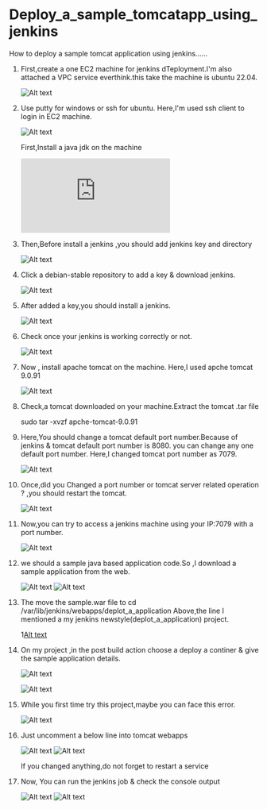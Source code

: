 # Deploy_a_sample_tomcatapp_using_jenkins

How to deploy a sample tomcat application using jenkins......

1. First,create a one EC2 machine for jenkins dTeployment.I'm also attached a VPC service everthink.this take the machine is ubuntu 22.04.

   ![Alt text](jen/1.png)

2. Use putty for windows or ssh for ubuntu. Here,I'm used ssh client to login in EC2 machine.

   ![Alt text](jen/2.png)
   
   First,Install a java jdk on the machine
   
   ![Alt text](https://download.oracle.com/java/21/latest/jdk-21_linux-x64_bin.deb)

3. Then,Before install a jenkins ,you should add jenkins key and directory

   ![Alt text](jen/2a.png)

4. Click a debian-stable repository to add a key & download jenkins.
   
   ![Alt text](jen/2b.png)

5. After added a key,you should install a jenkins.
   
   ![Alt text](jen/2c.png)

6. Check once your jenkins is working correctly or not.
   
   ![Alt text](jen/2d.png)

7. Now , install apache tomcat on the machine. Here,I used apche tomcat 9.0.91

   ![Alt text](jen/4.png)

8. Check,a tomcat downloaded on your machine.Extract the tomcat .tar file

    sudo tar -xvzf apche-tomcat-9.0.91

9. Here,You should change a tomcat default port number.Because of jenkins & tomcat default port number is 8080.
   you can change any one default port number. Here,I changed tomcat port number as 7079.

   ![Alt text](jen/7.png)

10. Once,did you Changed a port number or tomcat server related operation ? ,you should restart the tomcat.

    ![Alt text](jen/8.png)

11. Now,you can try to access a jenkins machine using your IP:7079 with a port number.

    ![Alt text](jen/9.png)

12. we should a sample java based application code.So ,I download a sample application from the web.

    ![Alt text](jen/3a.png)
    ![Alt text](jen/10.png)

13. The move the sample.war file to cd /var/lib/jenkins/webapps/deplot_a_application
    Above,the line I mentioned a my jenkins newstyle(deplot_a_application) project.

    1[Alt text](jen/11.png)

14. On my project ,in the post build action choose a deploy a continer & give the sample application details.

    ![Alt text](jen/12.png)

    ![Alt text](jen/13.png)

15. While you first time try this project,maybe you can face this error.

    ![Alt text](jen/14.png)

16. Just uncomment a below line into tomcat webapps

    ![Alt text](16.png)
    ![Alt text](15.png)

    If you changed anything,do not forget to restart a service

17. Now, You can run the jenkins job & check the console output

    ![Alt text](jen/17.png)
    ![Alt text](jen/18.png)
    
    
    
    
